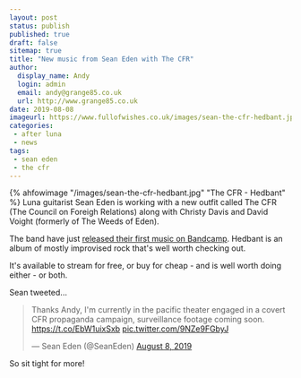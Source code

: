 ```yaml
---
layout: post
status: publish
published: true
draft: false
sitemap: true
title: "New music from Sean Eden with The CFR"
author:
  display_name: Andy
  login: admin
  email: andy@grange85.co.uk
  url: http://www.grange85.co.uk
date: 2019-08-08
imageurl: https://www.fullofwishes.co.uk/images/sean-the-cfr-hedbant.jpg
categories:
 - after luna
 - news
tags:
 - sean eden
 - the cfr
---
```

{% ahfowimage "/images/sean-the-cfr-hedbant.jpg" "The CFR - Hedbant" %}
Luna guitarist Sean Eden is working with a new outfit called The CFR (The Council on Foreigh Relations) along with Christy Davis and David Voight (formerly of The Weeds of Eden).

The band have just [released their first music on Bandcamp](https://thecfr.bandcamp.com/album/hedbant). Hedbant is an album of mostly improvised rock that's well worth checking out.

It's available to stream for free, or buy for cheap - and is well worth doing either - or both.

Sean tweeted...
<blockquote class="twitter-tweet"><p lang="en" dir="ltr">Thanks Andy, I&#39;m currently in the pacific theater engaged in a covert CFR propaganda campaign, surveillance footage coming soon. <a href="https://t.co/EbW1uixSxb">https://t.co/EbW1uixSxb</a> <a href="https://t.co/9NZe9FGbyJ">pic.twitter.com/9NZe9FGbyJ</a></p>&mdash; Sean Eden (@SeanEden) <a href="https://twitter.com/SeanEden/status/1159264104327987200?ref_src=twsrc%5Etfw">August 8, 2019</a></blockquote> <script async src="https://platform.twitter.com/widgets.js" charset="utf-8"></script> 

So sit tight for more!